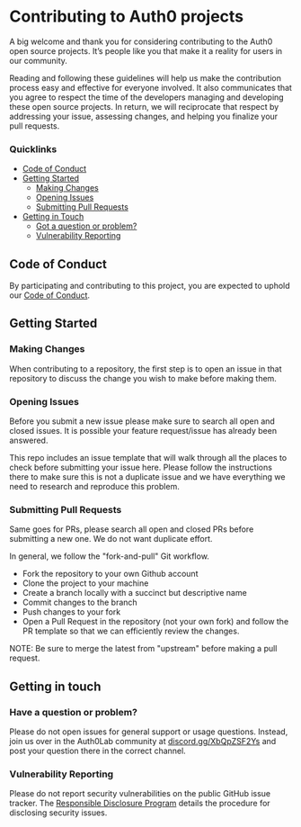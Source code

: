 # Contributing to Auth0 projects

A big welcome and thank you for considering contributing to the Auth0 open source projects. It’s people like you that make it a reality for users in our community.

Reading and following these guidelines will help us make the contribution process easy and effective for everyone involved. It also communicates that you agree to respect the time of the developers managing and developing these open source projects. In return, we will reciprocate that respect by addressing your issue, assessing changes, and helping you finalize your pull requests.

### Quicklinks

* [Code of Conduct](#code-of-conduct)
* [Getting Started](#getting-started)
    * [Making Changes](#making-changes)
    * [Opening Issues](#opening-issues)
    * [Submitting Pull Requests](#submitting-pull-requests)
* [Getting in Touch](#getting-in-touch)
    * [Got a question or problem?](#got-a-question-or-problem?)
    * [Vulnerability Reporting](#vulnerability-reporting)

## Code of Conduct

By participating and contributing to this project, you are expected to uphold our [Code of Conduct](https://github.com/auth0/open-source-template/blob/master/CODE-OF-CONDUCT.md).

## Getting Started

### Making Changes

When contributing to a repository, the first step is to open an issue in that repository to discuss the change you wish to make before making them.

### Opening Issues

Before you submit a new issue please make sure to search all open and closed issues. It is possible your feature request/issue has already been answered.

This repo includes an issue template that will walk through all the places to check before submitting your issue here. Please follow the instructions there to make sure this is not a duplicate issue and we have everything we need to research and reproduce this problem.

### Submitting Pull Requests

Same goes for PRs, please search all open and closed PRs before submitting a new one. We do not want duplicate effort.

In general, we follow the "fork-and-pull" Git workflow.

* Fork the repository to your own Github account
* Clone the project to your machine
* Create a branch locally with a succinct but descriptive name
* Commit changes to the branch
* Push changes to your fork
* Open a Pull Request in the repository (not your own fork) and follow the PR template so that we can efficiently review the changes.

NOTE: Be sure to merge the latest from "upstream" before making a pull request.

## Getting in touch

### Have a question or problem?

Please do not open issues for general support or usage questions. Instead, join us over in the Auth0Lab community at [discord.gg/XbQpZSF2Ys](https://discord.gg/XbQpZSF2Ys) and post your question there in the correct channel.

### Vulnerability Reporting

Please do not report security vulnerabilities on the public GitHub issue tracker. The [Responsible Disclosure Program](https://auth0.com/whitehat) details the procedure for disclosing security issues.
